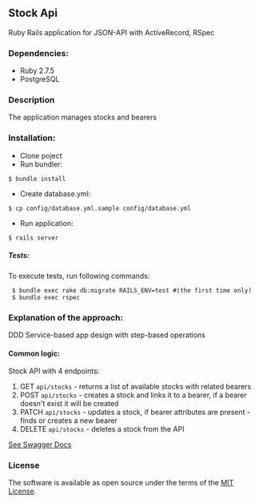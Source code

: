 ## Stock Api
Ruby Rails application for JSON-API with ActiveRecord, RSpec
### Dependencies:
- Ruby 2.7.5
- PostgreSQL

### Description
The application manages stocks and bearers

### Installation:
- Clone poject
- Run bundler:

 ```shell
 $ bundle install
 ```
- Create database.yml:
```shell
$ cp config/database.yml.sample config/database.yml
```

- Run application:

 ```shell
 $ rails server
 ```

##### Tests:
To execute tests, run following commands:

```shell
 $ bundle exec rake db:migrate RAILS_ENV=test #(the first time only)
 $ bundle exec rspec
```

### Explanation of the approach:
DDD Service-based app design with step-based operations 

#### Common logic:
Stock API with 4 endpoints:
1) GET ```api/stocks``` - returns a list of available stocks with related bearers
2) POST ```api/stocks``` - creates a stock and links it to a bearer, if a bearer doesn't exist it will be created
3) PATCH ```api/stocks``` - updates a stock, if bearer attributes are present - finds or creates a new bearer
4) DELETE ```api/stocks``` - deletes a stock from the API

[See Swagger Docs](https://app.swaggerhub.com/apis/Rim-777/Stock/1.0.0#/IndexStock)
### License

The software is available as open source under the terms of the [MIT License](http://opensource.org/licenses/MIT).
